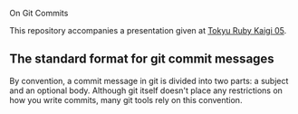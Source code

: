 On Git Commits

This repository accompanies a presentation given at 
[Tokyu Ruby Kaigi 05][tokyu05].

## The standard format for git commit messages

By convention, a commit message in git is divided into two parts: a subject and
an optional body. Although git itself doesn't place any restrictions on how you
write commits, many git tools rely on this convention. 

[tokyu05]: http://regional.rubykaigi.org/tokyu05

